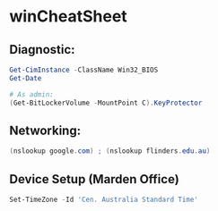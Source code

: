 # winCheatSheet

## Diagnostic:

``` Powershell
Get-CimInstance -ClassName Win32_BIOS
Get-Date
```

``` Powershell
# As admin:
(Get-BitLockerVolume -MountPoint C).KeyProtector
```


## Networking:

``` Powershell
(nslookup google.com) ; (nslookup flinders.edu.au)
```

## Device Setup (Marden Office)
``` Powershell
Set-TimeZone -Id 'Cen. Australia Standard Time'
```
